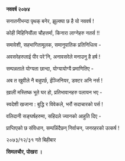 **नववर्ष २०७४**

सनातनीभन्दा पृथक् बनेर, झुल्क्या छ है यो नववर्ष !

कोही मिहिनियौंला चौहत्तर्मा, किनारा लाग्नेहरु नतर्स !!

समावेशी, सहभागितामूलक, समानुपातिक प्रतिनिधित्व -

अवसरेहरुलाई पीर परे\'नि, अनावसरेले मनाउनु है हर्ष !

सम्पन्नताले योग्यता छान्दा, योग्यायोग्यै प्रमाणितिए -

अब त खुवीले नै बन्नुपर्छ, ईञ्जिनियर, डक्टर अनि नर्स !

ख़ाली मस्तिष्क भूते घर हो, प्रतिभावानहरु पलायन भए -

स्वदेशी खजाना : बुद्धि र विवेकले, भरौं सदाचारको पर्स !

वलिदानी सङ्घर्षहरुमा, सहिदले ज्यानको आहुति दिए -

प्राप्तिएको छ संविधान, सम्पन्निंदैछन् निर्वाचन, जनरहरको उत्कर्ष !

२०७३/१२/३१ गते बिहीबार

**सिमलचौर, पोखरा ।**
